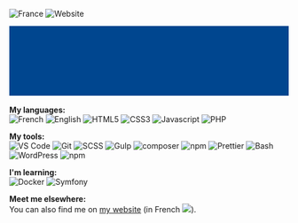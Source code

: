![France](https://img.shields.io/badge/Country-France-efefef?style=for-the-badge&colorA=02478e) ![Website](https://img.shields.io/website?label=Website&down_message=offline&style=for-the-badge&up_color=efefef&colorA=02478e&up_message=online&url=https%3A%2F%2Fwww.armandphilippot.com%2F)

![Header](./assets/images/header.gif)

**My languages:**  
![French](https://img.shields.io/badge/-French-02478e?style=for-the-badge) ![English](https://img.shields.io/badge/-English-02478e?style=for-the-badge) ![HTML5](https://img.shields.io/badge/-HTML5-E44D26?style=for-the-badge&logo=html5&logoColor=white) ![CSS3](https://img.shields.io/badge/-CSS-1572B6?style=for-the-badge&logo=css3&logoColor=white) ![Javascript](https://img.shields.io/badge/-Javascript-F0DB4F?style=for-the-badge&logo=javascript&logoColor=323330) ![PHP](https://img.shields.io/badge/-PHP-6181B6?style=for-the-badge&logo=php&logoColor=white)

**My tools:**  
![VS Code](https://img.shields.io/badge/-VS_Code-007acc?style=for-the-badge&logo=visual-studio-code&logoColor=white) ![Git](https://img.shields.io/badge/-Git-F34F29?style=for-the-badge&logo=git&logoColor=white) ![SCSS](https://img.shields.io/badge/-SCSS-CB6699?style=for-the-badge&logo=sass&logoColor=white) ![Gulp](https://img.shields.io/badge/-Gulp-EB4A4B?style=for-the-badge&logo=gulp&logoColor=white) ![composer](https://img.shields.io/badge/-Composer-885630?style=for-the-badge&logo=composer&logoColor=white) ![npm](https://img.shields.io/badge/-npm-CB3837?style=for-the-badge&logo=npm&logoColor=white) ![Prettier](https://img.shields.io/badge/-Prettier-F7B93E?style=for-the-badge&logo=prettier&logoColor=white) ![Bash](https://img.shields.io/badge/-Bash-3E474A?style=for-the-badge&logo=gnu-bash&logoColor=white) ![WordPress](https://img.shields.io/badge/-WordPress-32373c?style=for-the-badge&logo=wordpress&logoColor=white) ![npm](https://img.shields.io/badge/-WooCommerce-9a5c8f?style=for-the-badge&logo=woocommerce&logoColor=white)

**I'm learning:**  
![Docker](https://img.shields.io/badge/-Docker-00AADA?style=for-the-badge&logo=docker&logoColor=white) ![Symfony](https://img.shields.io/badge/-Symfony-1A171B?style=for-the-badge&logo=symfony&logoColor=white)

**Meet me elsewhere:**  
You can also find me on [my website](https://www.armandphilippot.com/) (in French <img src="https://image.flaticon.com/icons/svg/197/197560.svg" width="13"/>).
